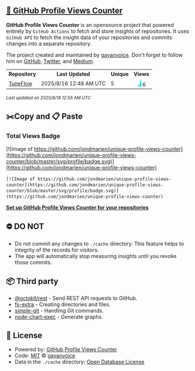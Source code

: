 ## [🚀 GitHub Profile Views Counter](https://github.com/gayanvoice/github-profile-views-counter)
**GitHub Profile Views Counter** is an opensource project that powered entirely by  `GitHub Actions` to fetch and store insights of repositories.
It uses `GitHub API` to fetch the insight data of your repositories and commits changes into a separate repository.

The project created and maintained by [gayanvoice](https://github.com/gayanvoice). Don't forget to follow him on [GitHub](https://github.com/gayanvoice), [Twitter](https://twitter.com/gayanvoice), and [Medium](https://gayanvoice.medium.com/).

<table>
	<tr>
		<th>
			Repository
		</th>
		<th>
			Last Updated
		</th>
		<th>
			Unique
		</th>
		<th>
			Views
		</th>
	</tr>
	<tr>
		<td>
			<a href="https://github.com/jondmarien/unique-profile-views-counter/tree/master/readme/965373133/year.md">
				TuneFlow
			</a>
		</td>
		<td>
			2025/8/16 12:48 AM UTC
		</td>
		<td>
			5
		</td>
		<td>
			<img alt="Response time graph" src="https://github.com/jondmarien/unique-profile-views-counter/raw/master/graph/965373133/small/year.png" height="20"> 6
		</td>
	</tr>
</table>

<small><i>Last updated on 2025/8/18 12:55 AM UTC</i></small>

## ✂️Copy and 📋 Paste
### Total Views Badge
[![Image of https://github.com/jondmarien/unique-profile-views-counter](https://github.com/jondmarien/unique-profile-views-counter/blob/master/svg/profile/badge.svg)](https://github.com/jondmarien/unique-profile-views-counter)

```readme
[![Image of https://github.com/jondmarien/unique-profile-views-counter](https://github.com/jondmarien/unique-profile-views-counter/blob/master/svg/profile/badge.svg)](https://github.com/jondmarien/unique-profile-views-counter)
```
[**Set up GitHub Profile Views Counter for your repositories**](https://github.com/gayanvoice/github-profile-views-counter)
## ⛔ DO NOT
- Do not commit any changes to `./cache` directory. This feature helps to integrity of the records for visitors.
- The app will automatically stop measuring insights until you revoke those commits.
## 📦 Third party

- [@octokit/rest](https://www.npmjs.com/package/@octokit/rest) - Send REST API requests to GitHub.
- [fs-extra](https://www.npmjs.com/package/fs-extra) - Creating directories and files.
- [simple-git](https://www.npmjs.com/package/simple-git) - Handling Git commands.
- [node-chart-exec](https://www.npmjs.com/package/node-chart-exec) - Generate graphs.
## 📄 License
- Powered by: [GitHub Profile Views Counter](https://github.com/gayanvoice/github-profile-views-counter)
- Code: [MIT](./LICENSE) © [gayanvoice](https://github.com/gayanvoice)
- Data in the `./cache` directory: [Open Database License](https://opendatacommons.org/licenses/odbl/1-0/)